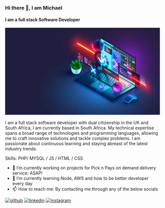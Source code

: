 ### Hi there 👋, I am Michael
#### I am a full stack Software Developer
![I am a full stack Software Developer](https://github.com/MichaelRoe-Software/MichaelRoe-Software/blob/main/Stockdevphoto.jpg)

I am a full stack software developer with dual citizenship in the UK and South Africa, I am currently based in South Africa. My technical expertise spans a broad range of technologies and programming languages, allowing me to craft innovative solutions and tackle complex problems. I am passionate about continuous learning and staying abreast of the latest industry trends.

Skills: PHP/ MYSQL / JS / HTML / CSS

- 🔭 I’m currently working on projects for Pick n Pays on demand delivery service: ASAP! 
- 🌱 I’m currently learning Node, AWS and how to be better developer every day 
- 📫 How to reach me: By contacting me through any of the below socials 


[<img src='https://cdn.jsdelivr.net/npm/simple-icons@3.0.1/icons/github.svg' alt='github' height='40'>](https://github.com/https://github.com/MichaelRoe-Software)  [<img src='https://cdn.jsdelivr.net/npm/simple-icons@3.0.1/icons/linkedin.svg' alt='linkedin' height='40'>](https://www.linkedin.com/in/https://www.linkedin.com/in/michael-brian-roe//)  [<img src='https://cdn.jsdelivr.net/npm/simple-icons@3.0.1/icons/instagram.svg' alt='instagram' height='40'>](https://www.instagram.com/https://www.instagram.com/michael_roe_2020/?igsh=NG5ucnh4NWJvMnlo/)  

